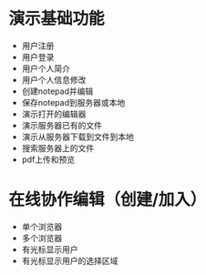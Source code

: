 
# 演示基础功能
- 用户注册
- 用户登录
- 用户个人简介
- 用户个人信息修改
- 创建notepad并编辑
- 保存notepad到服务器或本地
- 演示打开的编辑器
- 演示服务器已有的文件
- 演示从服务器下载到文件到本地
- 搜索服务器上的文件
- pdf上传和预览


# 在线协作编辑（创建/加入）
- 单个浏览器
- 多个浏览器
- 有光标显示用户
- 有光标显示用户的选择区域